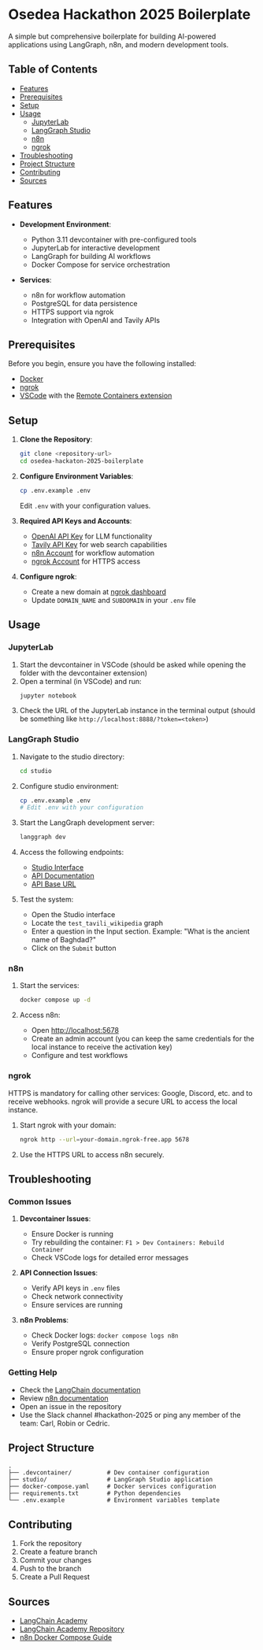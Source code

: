 # Osedea Hackathon 2025 Boilerplate

A simple but comprehensive boilerplate for building AI-powered applications using LangGraph, n8n, and modern development tools.

## Table of Contents
- [Features](#features)
- [Prerequisites](#prerequisites)
- [Setup](#setup)
- [Usage](#usage)
  - [JupyterLab](#jupyterlab)
  - [LangGraph Studio](#langgraph-studio)
  - [n8n](#n8n)
  - [ngrok](#ngrok)
- [Troubleshooting](#troubleshooting)
- [Project Structure](#project-structure)
- [Contributing](#contributing)
- [Sources](#sources)

## Features

- **Development Environment**:
  - Python 3.11 devcontainer with pre-configured tools
  - JupyterLab for interactive development
  - LangGraph for building AI workflows
  - Docker Compose for service orchestration

- **Services**:
  - n8n for workflow automation
  - PostgreSQL for data persistence
  - HTTPS support via ngrok
  - Integration with OpenAI and Tavily APIs

## Prerequisites

Before you begin, ensure you have the following installed:

- [Docker](https://docs.docker.com/get-docker/)
- [ngrok](https://ngrok.com/download)
- [VSCode](https://code.visualstudio.com/) with the [Remote Containers extension](https://marketplace.visualstudio.com/items?itemName=ms-vscode-remote.remote-containers)

## Setup

1. **Clone the Repository**:
   ```bash
   git clone <repository-url>
   cd osedea-hackaton-2025-boilerplate
   ```

2. **Configure Environment Variables**:
   ```bash
   cp .env.example .env
   ```
   Edit `.env` with your configuration values.

3. **Required API Keys and Accounts**:
   - [OpenAI API Key](https://platform.openai.com/api-keys) for LLM functionality
   - [Tavily API Key](https://app.tavily.com/home) for web search capabilities
   - [n8n Account](https://n8n.io/) for workflow automation
   - [ngrok Account](https://ngrok.com) for HTTPS access

4. **Configure ngrok**:
   - Create a new domain at [ngrok dashboard](https://dashboard.ngrok.com/domains)
   - Update `DOMAIN_NAME` and `SUBDOMAIN` in your `.env` file

## Usage

### JupyterLab

1. Start the devcontainer in VSCode (should be asked while opening the folder with the devcontainer extension)
2. Open a terminal (in VSCode) and run:
   ```bash
   jupyter notebook
   ```
3. Check the URL of the JupyterLab instance in the terminal output (should be something like `http://localhost:8888/?token=<token>`)

### LangGraph Studio

1. Navigate to the studio directory:
   ```bash
   cd studio
   ```

2. Configure studio environment:
   ```bash
   cp .env.example .env
   # Edit .env with your configuration
   ```

3. Start the LangGraph development server:
   ```bash
   langgraph dev
   ```

4. Access the following endpoints:
   - [Studio Interface](https://smith.langchain.com/studio/?baseUrl=http://127.0.0.1:2024)
   - [API Documentation](http://127.0.0.1:2024/docs)
   - [API Base URL](http://127.0.0.1:2024)

5. Test the system:
   - Open the Studio interface
   - Locate the `test_tavili_wikipedia` graph
   - Enter a question in the Input section. Example: "What is the ancient name of Baghdad?"
   - Click on the `Submit` button

### n8n

1. Start the services:
   ```bash
   docker compose up -d
   ```

2. Access n8n:
   - Open [http://localhost:5678](http://localhost:5678)
   - Create an admin account (you can keep the same credentials for the local instance to receive the activation key)
   - Configure and test workflows

### ngrok

HTTPS is mandatory for calling other services: Google, Discord, etc. and to receive webhooks. ngrok will provide a secure URL to access the local instance.

1. Start ngrok with your domain:
   ```bash
   ngrok http --url=your-domain.ngrok-free.app 5678
   ```

2. Use the HTTPS URL to access n8n securely.

## Troubleshooting

### Common Issues

1. **Devcontainer Issues**:
   - Ensure Docker is running
   - Try rebuilding the container: `F1 > Dev Containers: Rebuild Container`
   - Check VSCode logs for detailed error messages

2. **API Connection Issues**:
   - Verify API keys in `.env` files
   - Check network connectivity
   - Ensure services are running

3. **n8n Problems**:
   - Check Docker logs: `docker compose logs n8n`
   - Verify PostgreSQL connection
   - Ensure proper ngrok configuration

### Getting Help

- Check the [LangChain documentation](https://python.langchain.com/docs/get_started/introduction)
- Review [n8n documentation](https://docs.n8n.io/)
- Open an issue in the repository
- Use the Slack channel #hackathon-2025 or ping any member of the team: Carl, Robin or Cedric.

## Project Structure

```
.
├── .devcontainer/          # Dev container configuration
├── studio/                 # LangGraph Studio application
├── docker-compose.yaml     # Docker services configuration
├── requirements.txt        # Python dependencies
└── .env.example            # Environment variables template
```

## Contributing

1. Fork the repository
2. Create a feature branch
3. Commit your changes
4. Push to the branch
5. Create a Pull Request

## Sources

- [LangChain Academy](https://academy.langchain.com/)
- [LangChain Academy Repository](https://github.com/langchain-ai/langchain-academy)
- [n8n Docker Compose Guide](https://docs.n8n.io/hosting/installation/server-setups/docker-compose/)
